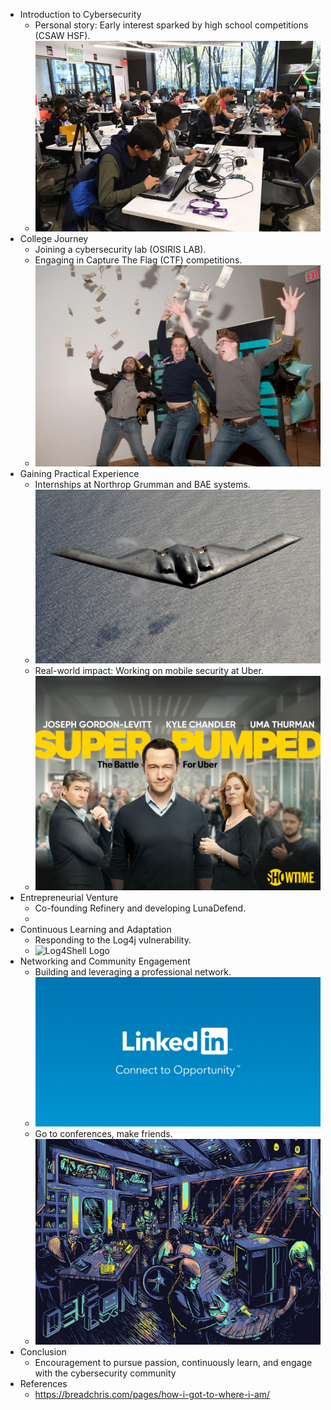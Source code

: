 - Introduction to Cybersecurity
	- Personal story: Early interest sparked by high school competitions (CSAW HSF).
	- !['NYU CSAW DSC 0617.webp](../assets/'NYU_CSAW_DSC_0617_1697436165742_0.webp)
- College Journey
	- Joining a cybersecurity lab (OSIRIS LAB).
	- Engaging in Capture The Flag (CTF) competitions.
	- ![36364661 Facebook.jpg](../assets/36364661_Facebook_1697435773557_0.jpg)
- Gaining Practical Experience
	- Internships at Northrop Grumman and BAE systems.
	- ![B-2 Spirit Stealth Jet Bomber 1993.webp](../assets/B-2_Spirit_Stealth_Jet_Bomber_1993_1697436517996_0.webp)
	- Real-world impact: Working on mobile security at Uber.
	- ![Super Pumped.jpg](../assets/Super_Pumped_1697436457296_0.jpg)
- Entrepreneurial Venture
	- Co-founding Refinery and developing LunaDefend.
	-
- Continuous Learning and Adaptation
	- Responding to the Log4j vulnerability.
	- ![Log4Shell Logo](https://www.lunasec.io/docs/img/log4shell-logo.png)
- Networking and Community Engagement
	- Building and leveraging a professional network.
	- !['LinkedIn Social Share Image.jpg](../assets/'LinkedIn_Social_Share_Image_1697436574156_0.jpg)
	- Go to conferences, make friends.
	- ![Defcon.jpg](../assets/Defcon_1697436609583_0.jpg)
- Conclusion
	- Encouragement to pursue passion, continuously learn, and engage with the cybersecurity community​
- References
	- https://breadchris.com/pages/how-i-got-to-where-i-am/